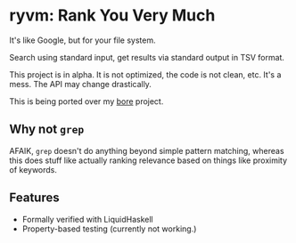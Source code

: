 # ryvm: Rank You Very Much

It's like Google, but for your file system.

Search using standard input, get results via standard output in TSV format.

This project is in alpha. It is not optimized, the code is not clean, etc. It's a mess. The API may change drastically.

This is being ported over my [bore](https://github.com/someodd/bore) project.

## Why not `grep`

AFAIK, `grep` doesn't do anything beyond simple pattern matching, whereas this does stuff like actually ranking relevance based on things like proximity of keywords.

## Features

* Formally verified with LiquidHaskell
* Property-based testing (currently not working.)